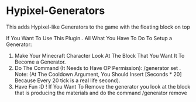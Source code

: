 # Hypixel-Generators
This adds Hypixel-like Generators to the game with the floating block on top

If You Want To Use This Plugin.. All What You Have To Do To Setup a Generator:

1. Make Your Minecraft Character Look At The Block That You Want It To Become a Generator.
2. Do The Command (It Needs to Have OP Permission): /generator set <The-Material-You-Want> <Cooldown-Between-Actions>. 
 Note: (At The Cooldown Argument, You Should Insert [Seconds * 20] Because Every 20 tick is a real life second).
3. Have Fun :D ! If You Want To Remove the generator you look at the block that is producing the materials and do the command /generator remove
  
  
